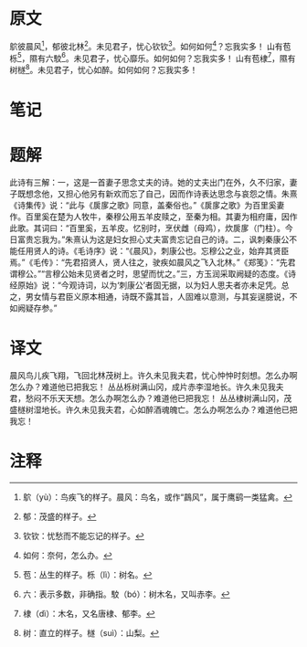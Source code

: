 # 原文
鴥彼晨风[^1]，郁彼北林[^2]。未见君子，忧心钦钦[^3]。如何如何[^4]？忘我实多！
山有苞栎[^5]，隰有六駮[^6]。未见君子，忧心靡乐。如何如何？忘我实多！
山有苞棣[^7]，隰有树檖[^8]。未见君子，忧心如醉。如何如何？忘我实多！
# 笔记

# 题解
此诗有三解：一，这是一首妻子思念丈夫的诗。她的丈夫出门在外，久不归家，妻子既想念他，又担心他另有新欢而忘了自己，因而作诗表达思念与哀怨之情。朱熹《诗集传》说：“此与《扊扅之歌》同意，盖秦俗也。”《扊扅之歌》为百里奚妻作。百里奚在楚为人牧牛，秦穆公用五羊皮赎之，至秦为相。其妻为相府庸，因作此歌。其词曰：“百里奚，五羊皮。忆别时，烹伏雌（母鸡），炊扊扅（门柱）。今日富贵忘我为。”朱熹认为这是妇女担心丈夫富贵忘记自己的诗。二，讽刺秦康公不能任用贤人的诗。《毛诗序》说：“《晨风》，刺康公也。忘穆公之业，始弃其贤臣焉。”《毛传》：“先君招贤人，贤人往之，驶疾如晨风之飞入北林。”《郑笺》：“先君谓穆公。”“言穆公始未见贤者之时，思望而忧之。”三，方玉润采取阙疑的态度。《诗经原始》说：“今观诗词，以为‘刺康公’者固无据，以为妇人思夫者亦未足凭。总之，男女情与君臣义原本相通，诗既不露其旨，人固难以意测，与其妄逞臆说，不如阙疑存参。”
# 译文
晨风鸟儿疾飞翔，飞回北林茂树上。许久未见我夫君，忧心忡忡时刻想。怎么办啊怎么办？难道他已把我忘！
丛丛栎树满山冈，成片赤李湿地长。许久未见我夫君，愁闷不乐天天想。怎么办啊怎么办？难道他已把我忘！
丛丛棣树满山冈，茂盛檖树湿地长。许久未见我夫君，心如醉酒魂魄亡。怎么办啊怎么办？难道他已把我忘！
# 注释

[^1]: 鴥（yù）：鸟疾飞的样子。晨风：鸟名，或作“鷐风”，属于鹰鹞一类猛禽。
[^2]: 郁：茂盛的样子。
[^3]: 钦钦：忧愁而不能忘记的样子。
[^4]: 如何：奈何，怎么办。
[^5]: 苞：丛生的样子。栎（lì）：树名。
[^6]: 六：表示多数，非确指。駮（bó）：树木名，又叫赤李。
[^7]: 棣（dì）：木名，又名唐棣、郁李。
[^8]: 树：直立的样子。檖（suì）：山梨。